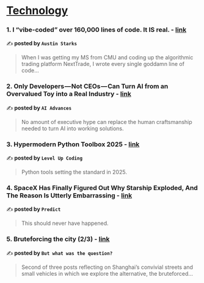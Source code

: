 
<h1><a href=https://medium.com/tag/technology/recommended target="_blank" rel="noopener noreferrer">Technology</a></h1>
<h3>1. I “vibe-coded” over 160,000 lines of code. It IS real. - <a href="https://medium.com/@austin-starks/i-vibe-coded-an-entire-algorithmic-trading-platform-it-is-real-c8ee0addef57" target="_blank" rel="noopener noreferrer">link</a></h3>

✍️ **posted by `Austin Starks`**

<blockquote>When I was getting my MS from CMU and coding up the algorithmic trading platform NextTrade, I wrote every single goddamn line of code…</blockquote>

<h3>2. Only Developers — Not CEOs — Can Turn AI from an Overvalued Toy into a Real Industry - <a href="https://medium.com/ai-advances/only-developers-not-ceos-can-turn-ai-from-an-overvalued-toy-into-a-real-industry-c16b3c5e93cc" target="_blank" rel="noopener noreferrer">link</a></h3>

✍️ **posted by `AI Advances`**

<blockquote>No amount of executive hype can replace the human craftsmanship needed to turn AI into working solutions.</blockquote>

<h3>3. Hypermodern Python Toolbox 2025 - <a href="https://medium.com/gitconnected/hypermodern-python-toolbox-2025-c336a534adb0" target="_blank" rel="noopener noreferrer">link</a></h3>

✍️ **posted by `Level Up Coding`**

<blockquote>Python tools setting the standard in 2025.</blockquote>

<h3>4. SpaceX Has Finally Figured Out Why Starship Exploded, And The Reason Is Utterly Embarrassing - <a href="https://medium.com/predict/spacex-has-finally-figured-out-why-starship-exploded-and-the-reason-is-utterly-embarrassing-ccb30295c8e5" target="_blank" rel="noopener noreferrer">link</a></h3>

✍️ **posted by `Predict`**

<blockquote>This should never have happened.</blockquote>

<h3>5. Bruteforcing the city (2/3) - <a href="https://medium.com/butwhatwasthequestion/bruteforcing-the-city-2-3-2e24bc41be59" target="_blank" rel="noopener noreferrer">link</a></h3>

✍️ **posted by `But what was the question?`**

<blockquote>Second of three posts reflecting on Shanghai’s convivial streets and small vehicles in which we explore the alternative, the bruteforced…</blockquote>

